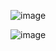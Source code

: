 ![image](https://github.com/user-attachments/assets/f74c2bbc-b437-4741-84d9-b34faa0e9577)

![image](https://github.com/user-attachments/assets/ea801b2c-5eaf-486c-b6cf-7760e397f4af)
